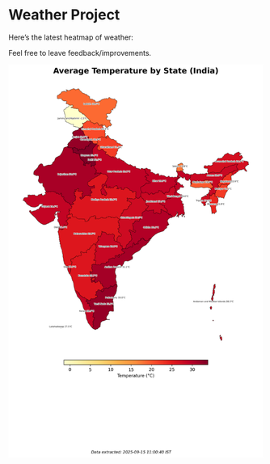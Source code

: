 # Weather Project

Here’s the latest heatmap of weather:

Feel free to leave feedback/improvements.

![India Heatmap](docs/assets/india_heatmap.png?v=C7A482)
